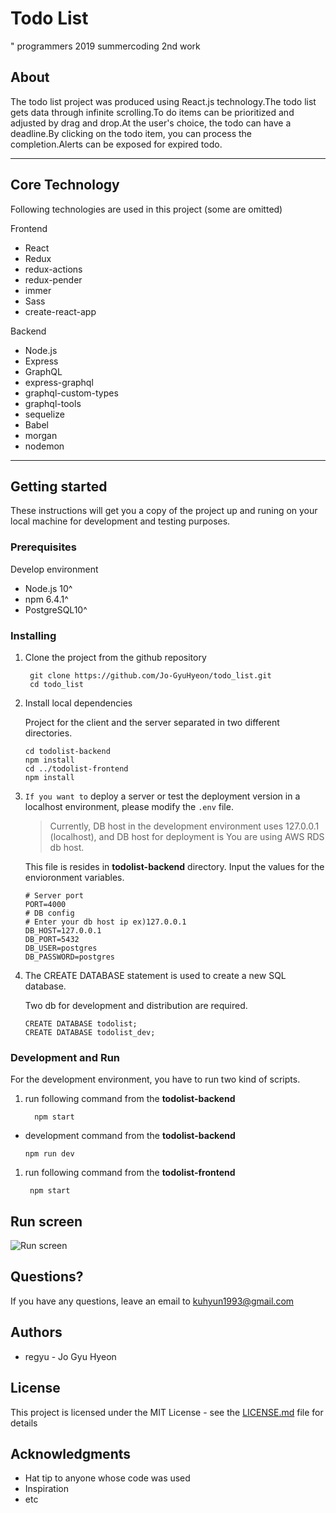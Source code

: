 # Todo List
" programmers 2019 summercoding 2nd work

## **About**

The todo list project was produced using React.js technology.The todo list gets data through infinite scrolling.To do items can be prioritized and adjusted by drag and drop.At the user's choice, the todo can have a deadline.By clicking on the todo item, you can process the completion.Alerts can be exposed for expired todo.

------

## **Core Technology**

Following technologies are used in this project (some are omitted)

Frontend

- React
- Redux
- redux-actions
- redux-pender
- immer
- Sass
- create-react-app

Backend

- Node.js
- Express
- GraphQL
- express-graphql
- graphql-custom-types
- graphql-tools
- sequelize
- Babel
- morgan
- nodemon

------

## **Getting started**

These instructions will get you a copy of the project up and runing on your local machine for development and testing purposes.

### **Prerequisites**

Develop environment

- Node.js 10^
- npm 6.4.1^
- PostgreSQL10^

### **Installing**

1. Clone the project from the github repository

   ```
    git clone https://github.com/Jo-GyuHyeon/todo_list.git
    cd todo_list
   ```

2. Install local dependencies

   Project for the client and the server separated in two different directories.

   ```
   cd todolist-backend
   npm install
   cd ../todolist-frontend
   npm install
   ```

3. `If you want to` deploy a server or test the deployment version in a localhost environment, please modify the `.env` file.

   > Currently, DB host in the development environment uses 127.0.0.1 (localhost), and DB host for deployment is
   > You are using AWS RDS db host.

   This file is resides in **todolist-backend** directory.  Input the values for the envioronment variables.

   ```
   # Server port
   PORT=4000
   # DB config 
   # Enter your db host ip ex)127.0.0.1
   DB_HOST=127.0.0.1 
   DB_PORT=5432
   DB_USER=postgres
   DB_PASSWORD=postgres
   ```

4. The CREATE DATABASE statement is used to create a new SQL database.

   Two db for development and distribution are required.

   ```
   CREATE DATABASE todolist;
   CREATE DATABASE todolist_dev;
   ```

### **Development and Run**

For the development environment, you have to run two kind of scripts.

1. run following command from the **todolist-backend**

   ```
     npm start
   ```

- development command from the **todolist-backend**

  ```
  npm run dev
  ```

1. run following command from the **todolist-frontend**

   ```
    npm start
   ```
## Run screen
![Run screen](https://user-images.githubusercontent.com/20269425/57995657-4afeb880-7afe-11e9-9ecf-ff6ddc165794.png)
## **Questions?**

If you have any questions, leave an email to <kuhyun1993@gmail.com>

## **Authors**

- regyu - Jo Gyu Hyeon

## **License**

This project is licensed under the MIT License - see the [LICENSE.md](https://github.com/angular/angular.js/blob/master/LICENSE) file for details

## **Acknowledgments**

- Hat tip to anyone whose code was used
- Inspiration
- etc
